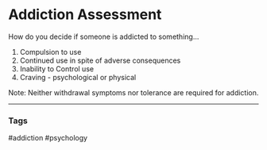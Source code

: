 # Addiction Assessment

How do you decide if someone is addicted to something...

1. Compulsion to use
2. Continued use in spite of adverse consequences
3. Inability to Control use
4. Craving - psychological or physical

Note: Neither withdrawal symptoms nor tolerance are required for addiction.

---
### Tags
#addiction #psychology
